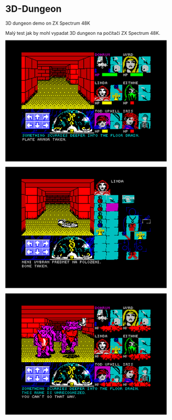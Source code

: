 # 3D-Dungeon
3D dungeon demo on ZX Spectrum 48K

Malý test jak by mohl vypadat 3D dungeon na počítači ZX Spectrum 48K.

![Screenshot 3D Dungeon on ZX](https://raw.githubusercontent.com/DW0RKiN/3D-Dungeon/master/screen.png "Screenshot 3D Dungeon on ZX")

![Screenshot 3D Dungeon on ZX](https://raw.githubusercontent.com/DW0RKiN/3D-Dungeon/master/screen2.png?raw=true?raw=true "Screenshot 3D Dungeon on ZX")

![Screenshot 3D Dungeon on ZX](https://raw.githubusercontent.com/DW0RKiN/3D-Dungeon/master/screen3.png?raw=true?raw=true "Screenshot 3D Dungeon on ZX")
